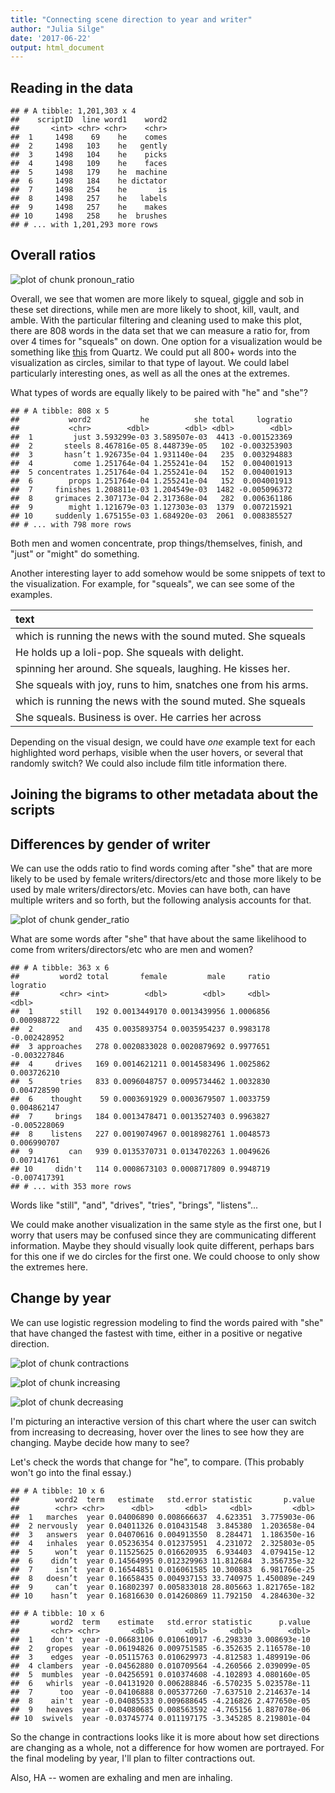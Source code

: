 ```yaml
---
title: "Connecting scene direction to year and writer"
author: "Julia Silge"
date: '2017-06-22'
output: html_document
---
```




## Reading in the data


```
## # A tibble: 1,201,303 x 4
##    scriptID  line word1    word2
##       <int> <chr> <chr>    <chr>
##  1     1498    69    he    comes
##  2     1498   103    he   gently
##  3     1498   104    he    picks
##  4     1498   109    he    faces
##  5     1498   179    he  machine
##  6     1498   184    he dictator
##  7     1498   254    he       is
##  8     1498   257    he   labels
##  9     1498   257    he    makes
## 10     1498   258    he  brushes
## # ... with 1,201,293 more rows
```

## Overall ratios

![plot of chunk pronoun_ratio](figure/pronoun_ratio-1.png)

Overall, we see that women are more likely to squeal, giggle and sob in these set directions, while men are more likely to shoot, kill, vault, and amble. With the particular filtering and cleaning used to make this plot, there are 808 words in the data set that we can measure a ratio for, from over 4 times for "squeals" on down. One option for a visualization would be something like [this](https://qz.com/836813/10000-words-ranked-according-to-trumpiness/) from Quartz. We could put all 800+ words into the visualization as circles, similar to that type of layout. We could label particularly interesting ones, as well as all the ones at the extremes.

What types of words are equally likely to be paired with "he" and "she"?


```
## # A tibble: 808 x 5
##           word2           he          she total     logratio
##           <chr>        <dbl>        <dbl> <dbl>        <dbl>
##  1         just 3.593299e-03 3.589507e-03  4413 -0.001523369
##  2       steels 8.467816e-05 8.448739e-05   102 -0.003253903
##  3       hasn’t 1.926735e-04 1.931140e-04   235  0.003294883
##  4         come 1.251764e-04 1.255241e-04   152  0.004001913
##  5 concentrates 1.251764e-04 1.255241e-04   152  0.004001913
##  6        props 1.251764e-04 1.255241e-04   152  0.004001913
##  7     finishes 1.208811e-03 1.204549e-03  1482 -0.005096372
##  8     grimaces 2.307173e-04 2.317368e-04   282  0.006361186
##  9        might 1.121679e-03 1.127303e-03  1379  0.007215921
## 10     suddenly 1.675155e-03 1.684920e-03  2061  0.008385527
## # ... with 798 more rows
```

Both men and women concentrate, prop things/themselves, finish, and "just" or "might" do something.

Another interesting layer to add somehow would be some snippets of text to the visualization. For example, for "squeals", we can see some of the examples.


|text                                                           |
|:--------------------------------------------------------------|
|which is running the news with the sound muted. She squeals    |
|He holds up a loli-pop. She squeals with delight.              |
|spinning her around. She squeals, laughing. He kisses her.     |
|She squeals with joy, runs to him, snatches one from his arms. |
|which is running the news with the sound muted. She squeals    |
|She squeals.  Business is over.  He carries her across         |


Depending on the visual design, we could have *one* example text for each highlighted word perhaps, visible when the user hovers, or several that randomly switch? We could also include film title information there.

## Joining the bigrams to other metadata about the scripts





## Differences by gender of writer

We can use the odds ratio to find words coming after "she" that are more likely to be used by female writers/directors/etc and those more likely to be used by male writers/directors/etc. Movies can have both, can have multiple writers and so forth, but the following analysis accounts for that.

![plot of chunk gender_ratio](figure/gender_ratio-1.png)

What are some words after "she" that have about the same likelihood to come from writers/directors/etc who are men and women?


```
## # A tibble: 363 x 6
##         word2 total       female         male     ratio     logratio
##         <chr> <int>        <dbl>        <dbl>     <dbl>        <dbl>
##  1      still   192 0.0013449170 0.0013439956 1.0006856  0.000988722
##  2        and   435 0.0035893754 0.0035954237 0.9983178 -0.002428952
##  3 approaches   278 0.0020833028 0.0020879692 0.9977651 -0.003227846
##  4     drives   169 0.0014621211 0.0014583496 1.0025862  0.003726210
##  5      tries   833 0.0096048757 0.0095734462 1.0032830  0.004728590
##  6    thought    59 0.0003691929 0.0003679507 1.0033759  0.004862147
##  7     brings   184 0.0013478471 0.0013527403 0.9963827 -0.005228069
##  8    listens   227 0.0019074967 0.0018982761 1.0048573  0.006990707
##  9        can   939 0.0135370731 0.0134702263 1.0049626  0.007141761
## 10     didn't   114 0.0008673103 0.0008717809 0.9948719 -0.007417391
## # ... with 353 more rows
```

Words like "still", "and", "drives", "tries", "brings", "listens"...

We could make another visualization in the same style as the first one, but I worry that users may be confused since they are communicating different information. Maybe they should visually look quite different, perhaps bars for this one if we do circles for the first one. We could choose to only show the extremes here.

## Change by year

We can use logistic regression modeling to find the words paired with "she" that have changed the fastest with time, either in a positive or negative direction.




![plot of chunk contractions](figure/contractions-1.png)


![plot of chunk increasing](figure/increasing-1.png)


![plot of chunk decreasing](figure/decreasing-1.png)

I'm picturing an interactive version of this chart where the user can switch from increasing to decreasing, hover over the lines to see how they are changing. Maybe decide how many to see?

Let's check the words that change for "he", to compare. (This probably won't go into the final essay.)


```
## # A tibble: 10 x 6
##        word2  term   estimate   std.error statistic       p.value
##        <chr> <chr>      <dbl>       <dbl>     <dbl>         <dbl>
##  1   marches  year 0.04006890 0.008666637  4.623351  3.775903e-06
##  2 nervously  year 0.04011326 0.010431548  3.845380  1.203658e-04
##  3   answers  year 0.04070616 0.004913550  8.284471  1.186350e-16
##  4   inhales  year 0.05236354 0.012375951  4.231072  2.325803e-05
##  5     won’t  year 0.11525625 0.016620935  6.934403  4.079415e-12
##  6    didn’t  year 0.14564995 0.012329963 11.812684  3.356735e-32
##  7     isn’t  year 0.16544851 0.016061585 10.300883  6.981766e-25
##  8   doesn’t  year 0.16658435 0.004937153 33.740975 1.450089e-249
##  9     can’t  year 0.16802397 0.005833018 28.805663 1.821765e-182
## 10    hasn’t  year 0.16816630 0.014260869 11.792150  4.284630e-32
```

```
## # A tibble: 10 x 6
##       word2  term    estimate   std.error statistic      p.value
##       <chr> <chr>       <dbl>       <dbl>     <dbl>        <dbl>
##  1    don't  year -0.06683106 0.010610917 -6.298330 3.008693e-10
##  2   gropes  year -0.06194826 0.009751585 -6.352635 2.116578e-10
##  3    edges  year -0.05115763 0.010629973 -4.812583 1.489919e-06
##  4 clambers  year -0.04562880 0.010709564 -4.260566 2.039099e-05
##  5  mumbles  year -0.04256591 0.010374608 -4.102893 4.080160e-05
##  6   whirls  year -0.04131920 0.006288846 -6.570235 5.023578e-11
##  7      too  year -0.04106888 0.005377260 -7.637510 2.214637e-14
##  8    ain't  year -0.04085533 0.009688645 -4.216826 2.477650e-05
##  9   heaves  year -0.04080685 0.008563592 -4.765156 1.887078e-06
## 10  swivels  year -0.03745774 0.011197175 -3.345285 8.219801e-04
```

So the change in contractions looks like it is more about how set directions are changing as a whole, not a difference for how women are portrayed. For the final modeling by year, I'll plan to filter contractions out.

Also, HA -- women are exhaling and men are inhaling.
